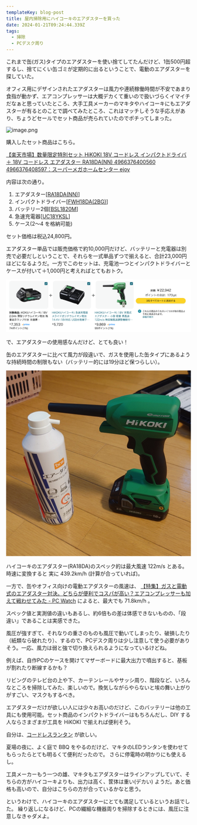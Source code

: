 ```yaml
---
templateKey: blog-post
title: 屋内掃除用にハイコーキのエアダスターを買った
date: 2024-01-21T09:24:44.339Z
tags:
  - 掃除
  - PCデスク周り
---
```


これまで缶(ガス)タイプのエアダスターを使い捨てしてたんだけど、1缶500円超するし、捨てにくい缶ゴミが定期的に出るということで、電動のエアダスターを探していた。

オフィス用にデザインされたエアダスターは風力や連続稼働時間が不安であまり食指が動かず、エアコンプレッサーは大概デカくて重いので扱いづらくイマイチだなぁと思っていたところ、大手工具メーカーのマキタやハイコーキにもエアダスターが有るとのことで調べてみたところ、これはマッチしそうな手応えがあり、ちょうどセールでセット商品が売られていたのでポチってしまった。

![image.png](https://raw.githubusercontent.com/amay077/blog2023/main/src/img/2024-01-22-01HMRJVSV3QW2641EECQBPQCS9.png)

購入したセット商品はこちら。

[【楽天市場】数量限定特別セット HiKOKI 18V コードレス インパクトドライバ ＋ 18V コードレス エアダスター RA18DA(NN) 4966376400560 4966376408597：スーパーメガホームセンター ejoy](https://item.rakuten.co.jp/nishimura-ejoy/p000017391/)

内容は次の通り。

1. エアダスター[[RA18DA(NN)](https://www.hikoki-powertools.jp/products/powertools/li-ion-blower/ra18da/ra18da.html)]
2. インパクトドライバー[[FWH18DA(2BG)](https://www.hikoki-powertools.jp/products/diy/impact-driver/fwh18da/fwh18da.html)]
3. バッテリー2個[[BSL1820M](https://www.hikoki-powertools.jp/products/diy/special/18vseries/index.html)]
4. 急速充電器[[UC18YKSL](https://www.hikoki-powertools.jp/manual_view_domestic/pdf/C99212302_UC18YKSL_806.pdf)]
5. ケース(2〜4 を格納可能)


セット価格は税込24,800円。

エアダスター単品では販売価格で約10,000円だけど、バッテリーと充電器は別売で必要だしということで、それらを一式単品ずつで揃えると、合計23,000円ほどになるようだ。一方でこのセットは、充電池一つとインパクトドライバーとケースが付いて＋1,000円と考えればとてもおトク。

![image.png](https://raw.githubusercontent.com/amay077/blog2023/main/src/img/2024-01-22-01HMRJ0EPXEAAW5D2GGGSDVFMS.png)


で、エアダスターの使用感なんだけど、とても良い！

缶のエアダスターに比べて風力が段違いで、ガスを使用した缶タイプにあるような持続時間の制限もない（バッテリー的には19分ほど保つらしい）。

![edit~2.jpg](https://raw.githubusercontent.com/amay077/blog2023/main/src/img/2024-01-22-01HMRJZ67NZ32N4NE3CBRE82P5.jpg)

ハイコーキのエアダスター(RA18DA)のスペック的は最大風速 122m/s とある。時速に変換すると 実に 439.2km/h (計算が合っていれば)。

一方で、缶やオフィス向けの電動エアダスターの風速は、 [【特集】ガスと電動式のエアダスター対決。どちらが便利でコスパが高い？エアコンプレッサーも加えて戦わせてみた - PC Watch](https://pc.watch.impress.co.jp/docs/topic/feature/1518237.html) によると、最大でも 71.8km/h 。

スペック値と実測値の違いもあるし、約6倍もの差は体感できないものの、「段違い」であることは実感できた。

風圧が強すぎて、それなりの重さのものも風圧で動いてしまったり、破損したり（紙類なら破れたり）、するので、PCデスク周りは少し注意して使う必要がありそう。一応、風力は弱と強で切り換えられるようになっているけどね。

例えば、自作PCのケースを開けてマザーボードに最大出力で噴出すると、基板が割れたり断線するかも？

リビングのテレビ台の上や下、カーテンレールやサッシ周り、階段など、いろんなところを掃除してみた、楽しいので。換気しながらやらないと埃の舞い上がりがすごい、マスクもするべき。

エアダスターだけが欲しい人には少々お高いのだけど、このバッテリーは他の工具にも使用可能。セット商品のインパクトドライバーはもちろんだし、DIY する人ならさまざまが工具を HiKOKI で揃えれば便利そう。

自分は、[コードレスランタン](https://www.hikoki-powertools.jp/products/powertools/li-ion-other/ub18df/ub18df.html) が欲しい。

夏場の夜に、よく庭で BBQ をやるのだけど、マキタのLEDランタンを使わせてもらったらとても明るくて便利だったので。
さらに停電時の明かりにも使えるし。

工具メーカーもう一つの雄、マキタもエアダスターはラインアップしていて、そちらの方がハイコーキよりも、出力は高く、筐体は重い(デカい) ようだ。あと価格も高いので、自分はこちらの方が合っているかなと思う。


というわけで、ハイコーキのエアダスターにとても満足しているというお話でした。
繰り返しになるけど、PCの繊細な機器周りを掃除するときには、風圧に注意しなきゃダメよ。